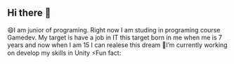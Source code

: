 ## Hi there 👋
 😄I am junior of programing. Right now I am studing in programing course Gamedev. My target is have a job in IT this target born in me when me is 7 years and now when I am 15 I can realese this dream
🔭I’m currently working on develop my skills in Unity
⚡Fun fact:
<!--
**Noctrel/Noctrel** is a ✨ _special_ ✨ repository because its `README.md` (this file) appears on your GitHub profile.

Here are some ideas to get you started:

- 🔭 I’m currently working on ...
- 🌱 I’m currently learning ...
- 👯 I’m looking to collaborate on ...
- 🤔 I’m looking for help with ...
- 💬 Ask me about ...
- 📫 How to reach me: ...
- 😄 Pronouns: ...
- ⚡ Fun fact: ...
-->
